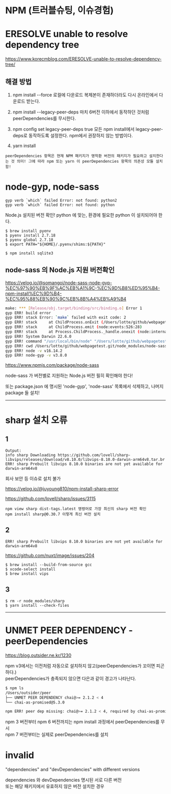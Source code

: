 # NPM (트러블슈팅, 이슈경험)

# ERESOLVE unable to resolve dependency tree

https://www.korecmblog.com/ERESOLVE-unable-to-resolve-dependency-tree/

## 해결 방법

1. npm install --force
   로컬에 다운로드 복제본이 존재하더라도 다시 온라인에서 다운로드 받는다.

2. npm install --legacy-peer-deps
   마치 6버전 이하에서 동작하던 것처럼 peerDependencies를 무시한다.

3. npm config set legacy-peer-deps true
   모든 npm install에서 legacy-peer-deps로 동작하도록 설정한다. npm에서 권장하지 않는 방법이다.

4. yarn install

`peerDependencies 항목은 현재 NPM 패키지가 명학환 버전의 패키지가 필요하고 설치한다는 것 의미! 그에 따라 npm 또는 yarn 이 peerDependencies 항목의 의존성 모듈 설치함!`

# node-gyp, node-sass

```
gyp verb `which` failed Error: not found: python2
gyp verb `which` failed Error: not found: python
```

Node.js 설치된 버전 확인!
python 에 맞는, 환경에 필요한 python 이 설치되어야 한다.

```
$ brew install pyenv
$ pyenv install 2.7.18
$ pyenv global 2.7.18
$ export PATH="${HOME}/.pyenv/shims:${PATH}"

$ npm install sqlite3
```

## node-sass 의 Node.js 지원 버전확인

https://velog.io/@somangoi/node-sass-node-gyp-%EC%97%90%EB%9F%AC%EB%A1%9C-%EC%9D%B8%ED%95%B4-npm-install%EC%9D%B4-%EC%95%88%EB%90%9C%EB%8B%A4%EB%A9%B4

```bash
make: *** [Release/obj.target/binding/src/binding.o] Error 1
gyp ERR! build error
gyp ERR! stack Error: `make` failed with exit code: 2
gyp ERR! stack     at ChildProcess.onExit (/Users/lotte/github/webpagetest.git/node_modules/node-sass/node_modules/node-gyp/lib/build.js:262:23)
gyp ERR! stack     at ChildProcess.emit (node:events:526:28)
gyp ERR! stack     at Process.ChildProcess._handle.onexit (node:internal/child_process:291:12)
gyp ERR! System Darwin 22.6.0
gyp ERR! command "/usr/local/bin/node" "/Users/lotte/github/webpagetest.git/node_modules/node-sass/node_modules/node-gyp/bin/node-gyp.js" "rebuild" "--verbose" "--libsass_ext=" "--libsass_cflags=" "--libsass_ldflags=" "--libsass_library="
gyp ERR! cwd /Users/lotte/github/webpagetest.git/node_modules/node-sass
gyp ERR! node -v v16.14.2
gyp ERR! node-gyp -v v3.8.0
```

https://www.npmjs.com/package/node-sass

node-sass 가 버전별로 지원하는 Node.js 버전 필히 확인해야 한다!

또는 package.json 에 명시된 'node-gyp', 'node-sass' 목록에서 삭제하고, 나머지 package 들 설치!

---

# sharp 설치 오류

## 1

```
Output:
info sharp Downloading https://github.com/lovell/sharp-libvips/releases/download/v8.10.0/libvips-8.10.0-darwin-arm64v8.tar.br
ERR! sharp Prebuilt libvips 8.10.0 binaries are not yet available for darwin-arm64v8
```

회사 보안 등 이슈로 설치 불가

https://velog.io/@juyoung810/npm-install-sharp-error

https://github.com/lovell/sharp/issues/3115

```
npm view sharp dist-tags.latest 명령어로 가장 최신의 sharp 버전 확인
npm install sharp@0.30.7 이렇게 최신 버전 설치
```

## 2

```
ERR! sharp Prebuilt libvips 8.10.0 binaries are not yet available for darwin-arm64v8
```

https://github.com/nuxt/image/issues/204

```
$ brew install --build-from-source gcc
$ xcode-select install
$ brew install vips
```

## 3

```
$ rm -r node_modules/sharp
$ yarn install --check-files
```

---

# UNMET PEER DEPENDENCY - peerDependencies

https://blog.outsider.ne.kr/1230

npm v3에서는 이전처럼 자동으로 설치하지 않고(peerDependencies가 꼬이면 피곤하다.)  
peerDependencies가 충족되지 않으면 다은과 같이 경고가 나타난다.

```bash
$ npm ls
/Users/outsider/peer
├── UNMET PEER DEPENDENCY chai@>= 2.1.2 < 4
└── chai-as-promised@5.3.0

npm ERR! peer dep missing: chai@>= 2.1.2 < 4, required by chai-as-promised@5.3.0
```

npm 3 버전부터 npm 6 버전까지는 npm install 과정에서 peerDependencies를 무시  
npm 7 버전부터는 실제로 peerDependencies를 설치

# invalid

"dependencies" and "devDependencies" with different versions

dependencies 와 devDependencies 명시된 서로 다른 버전  
또는 해당 패키지에서 유효하지 않은 버전 설치한 경우
